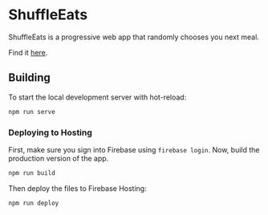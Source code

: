 # ShuffleEats
ShuffleEats is a progressive web app that randomly chooses you next meal.

Find it [here](https://shuffleeats.com).

## Building
To start the local development server with hot-reload:
```bash
npm run serve
```

### Deploying to Hosting
First, make sure you sign into Firebase using `firebase login`.
Now, build the production version of the app.
```bash
npm run build
```

Then deploy the files to Firebase Hosting:
```bash
npm run deploy
```